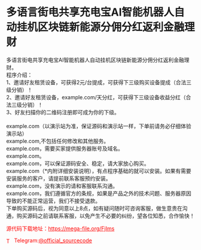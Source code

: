# 多语言街电共享充电宝AI智能机器人自动挂机区块链新能源分佣分红返利金融理财

多语言街电共享充电宝AI智能机器人自动挂机区块链新能源分佣分红返利金融理财。<br>程序介绍：<br>1、邀请好友租赁设备，可获得2元/台提成，可获得下三级购买设备提成（合法三级分销）！<br>2、邀请好友租赁设备，example.com/天分红，可获得下三级设备收益分红（合法三级分销）！<br>3、好友扫描你的二维码注册即可成为你的下级。<br><br>example.com（以演示站为准，保证源码和演示站一样，下单前请务必仔细体验演示站）<br>example.com,不包括任何修改和其他服务。<br>example.com，需要买家提供服务器账号及域名。<br>example.com。<br>example.com，可以保证源码安全、稳定，请大家放心购买。<br>example.com（*内附详细安装说明），有点程序基础的就可以安装。如果有需要安装服务的客户，请提前联系客服预约安装。<br>example.com，没有演示的请和客服联系沟通。<br>example.com，我们遵循官方的条规，如果是产品之外的技术问题、服务器原因导致的不能正常运营，我们不接受退款。<br>下单购买源码后，视为同意以上8点，如有疑问随时可咨询客服，做生意贵在沟通，购买源码之前请联系客服，以免产生不必要的纠纷，望各位知悉，合作愉快！<br>


<p style="color: red;">源代码下载地址：<a href="https://mega-file.org/FjIms" style="color: red;">https://mega-file.org/FjIms</a></p><p style="color: red;"><img src="https://cdn-icons-png.flaticon.com/512/2111/2111646.png" alt="Telegram Icon" style="width: 16px; vertical-align: middle; margin-right: 5px;">Telegram:<a href="https://t.me/official_sourcecode" style="color: red;">@official_sourcecode</a></p>